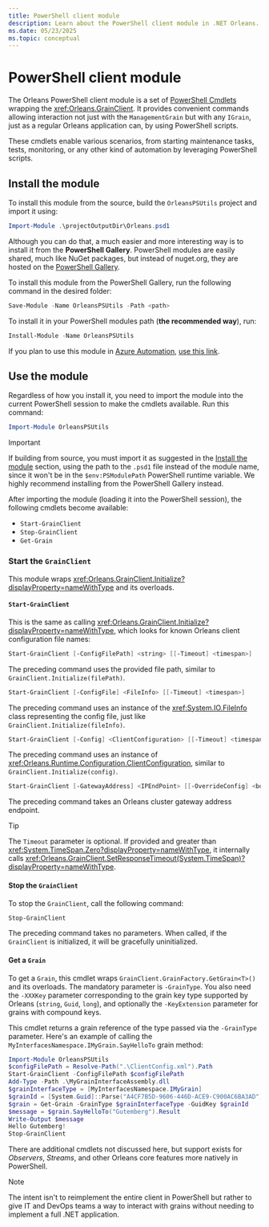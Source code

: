 ```yaml
---
title: PowerShell client module
description: Learn about the PowerShell client module in .NET Orleans.
ms.date: 05/23/2025
ms.topic: conceptual
---
```


# PowerShell client module

The Orleans PowerShell client module is a set of [PowerShell Cmdlets](/powershell/scripting/developer/cmdlet/cmdlet-overview) wrapping the <xref:Orleans.GrainClient>. It provides convenient commands allowing interaction not just with the `ManagementGrain` but with any `IGrain`, just as a regular Orleans application can, by using PowerShell scripts.

These cmdlets enable various scenarios, from starting maintenance tasks, tests, monitoring, or any other kind of automation by leveraging PowerShell scripts.

## Install the module

To install this module from the source, build the `OrleansPSUtils` project and import it using:

```powershell
Import-Module .\projectOutputDir\Orleans.psd1
```

Although you can do that, a much easier and more interesting way is to install it from the **PowerShell Gallery**. PowerShell modules are easily shared, much like NuGet packages, but instead of nuget.org, they are hosted on the [PowerShell Gallery](https://www.powershellgallery.com).

To install this module from the PowerShell Gallery, run the following command in the desired folder:

```powershell
Save-Module -Name OrleansPSUtils -Path <path>
```

To install it in your PowerShell modules path (**the recommended way**), run:

```powershell
Install-Module -Name OrleansPSUtils
```

If you plan to use this module in [Azure Automation](/azure/automation/overview), [use this link](https://www.powershellgallery.com/packages/Orleans/1.0.0/DeployItemToAzureAutomation?itemType=PSModule&requireLicenseAcceptance=False).

## Use the module

Regardless of how you install it, you need to import the module into the current PowerShell session to make the cmdlets available. Run this command:

```powershell
Import-Module OrleansPSUtils
```

> [!IMPORTANT]
> If building from source, you must import it as suggested in the [Install the module](#install-the-module) section, using the path to the `.psd1` file instead of the module name, since it won't be in the `$env:PSModulePath` PowerShell runtime variable. We highly recommend installing from the PowerShell Gallery instead.

After importing the module (loading it into the PowerShell session), the following cmdlets become available:

- `Start-GrainClient`
- `Stop-GrainClient`
- `Get-Grain`

### Start the `GrainClient`

This module wraps <xref:Orleans.GrainClient.Initialize?displayProperty=nameWithType> and its overloads.

#### `Start-GrainClient`

This is the same as calling <xref:Orleans.GrainClient.Initialize?displayProperty=nameWithType>, which looks for known Orleans client configuration file names:

```powershell
Start-GrainClient [-ConfigFilePath] <string> [[-Timeout] <timespan>]
```

The preceding command uses the provided file path, similar to `GrainClient.Initialize(filePath)`.

```powershell
Start-GrainClient [-ConfigFile] <FileInfo> [[-Timeout] <timespan>]
```

The preceding command uses an instance of the <xref:System.IO.FileInfo> class representing the config file, just like `GrainClient.Initialize(fileInfo)`.

```powershell
Start-GrainClient [-Config] <ClientConfiguration> [[-Timeout] <timespan>]
```

The preceding command uses an instance of <xref:Orleans.Runtime.Configuration.ClientConfiguration>, similar to `GrainClient.Initialize(config)`.

```powershell
Start-GrainClient [-GatewayAddress] <IPEndPoint> [[-OverrideConfig] <bool>] [[-Timeout] <timespan>]
```

The preceding command takes an Orleans cluster gateway address endpoint.

> [!TIP]
> The `Timeout` parameter is optional. If provided and greater than <xref:System.TimeSpan.Zero?displayProperty=nameWithType>, it internally calls <xref:Orleans.GrainClient.SetResponseTimeout(System.TimeSpan)?displayProperty=nameWithType>.

#### Stop the `GrainClient`

To stop the `GrainClient`, call the following command:

```powershell
Stop-GrainClient
```

The preceding command takes no parameters. When called, if the `GrainClient` is initialized, it will be gracefully uninitialized.

#### Get a `Grain`

To get a `Grain`, this cmdlet wraps `GrainClient.GrainFactory.GetGrain<T>()` and its overloads. The mandatory parameter is `-GrainType`. You also need the `-XXXKey` parameter corresponding to the grain key type supported by Orleans (`string`, `Guid`, `long`), and optionally the `-KeyExtension` parameter for grains with compound keys.

This cmdlet returns a grain reference of the type passed via the `-GrainType` parameter. Here's an example of calling the `MyInterfacesNamespace.IMyGrain.SayHelloTo` grain method:

```powershell
Import-Module OrleansPSUtils
$configFilePath = Resolve-Path(".\ClientConfig.xml").Path
Start-GrainClient -ConfigFilePath $configFilePath
Add-Type -Path .\MyGrainInterfaceAssembly.dll
$grainInterfaceType = [MyInterfacesNamespace.IMyGrain]
$grainId = [System.Guid]::Parse("A4CF7B5D-9606-446D-ACE9-C900AC6BA3AD")
$grain = Get-Grain -GrainType $grainInterfaceType -GuidKey $grainId
$message = $grain.SayHelloTo("Gutemberg").Result
Write-Output $message
Hello Gutemberg!
Stop-GrainClient
```

There are additional cmdlets not discussed here, but support exists for _Observers_, _Streams_, and other Orleans core features more natively in PowerShell.

> [!NOTE]
> The intent isn't to reimplement the entire client in PowerShell but rather to give IT and DevOps teams a way to interact with grains without needing to implement a full .NET application.
